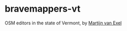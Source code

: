 bravemappers-vt
===============

OSM editors in the state of Vermont, by [Martijn van Exel](https://github.com/mvexel)

